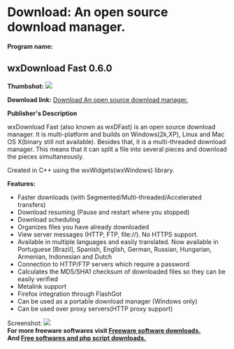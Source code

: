# Download: An open source download manager.

**Program name:**

## wxDownload Fast 0.6.0

  
**Thumbshot:** ![](http://www.freewarefiles.com/screenshot/wxdfast_md.gif)   
  
**Download link:** [Download An open source download manager.](http://freesoftwares.boysofts.com/WxDownload-Fast_program_27607.html)  
  


**Publisher's Description**  
  


wxDownload Fast (also known as wxDFast) is an open source download manager. It is multi-platform and builds on Windows(2k,XP), Linux and Mac OS X(binary still not available). Besides that, it is a multi-threaded download manager. This means that it can split a file into several pieces and download the pieces simultaneously. 

Created in C++ using the wxWidgets(wxWindows) library.

**Features:**

  * Faster downloads (with Segmented/Multi-threaded/Accelerated transfers) 
  * Download resuming (Pause and restart where you stopped) 
  * Download scheduling 
  * Organizes files you have already downloaded 
  * View server messages (HTTP, FTP, file://). No HTTPS support. 
  * Available in multiple languages and easily translated. Now available in Portuguese [Brazil], Spanish, English, German, Russian, Hungarian, Armenian, Indonesian and Dutch 
  * Connection to HTTP/FTP servers which require a password 
  * Calculates the MD5/SHA1 checksum of downloaded files so they can be easily verified 
  * Metalink support 
  * Firefox integration through FlashGot 
  * Can be used as a portable download manager (Windows only) 
  * Can be used over proxy servers(HTTP proxy support) 

  
  
Screenshot: ![](http://www.freewarefiles.com/screenshot/wxdfast.gif)   
**For more freeware softwares visit [Freeware software downloads.](http://freesoftwares.boysofts.com/)**   
**And [Free softwares and php script downloads.](http://www.boysofts.com/)**
